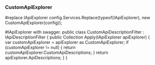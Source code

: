 ### CustomApiExplorer

#replace IApiExplorer
config.Services.Replace(typeof(IApiExplorer), new CustomApiExplorer(config));


#IApiExplorer with swagger.
public class CustomApiDescriptionFilter : IApiDescriptionFilter
{
    public Collection<ApiDescription> Apply(IApiExplorer apiExplorer)
    {
        var customApiExplorer = apiExplorer as CustomApiExplorer;
        if (customApiExplorer != null)
        {
            return customApiExplorer.CustomApiDescriptions;
        }
        return apiExplorer.ApiDescriptions;
    }
}
